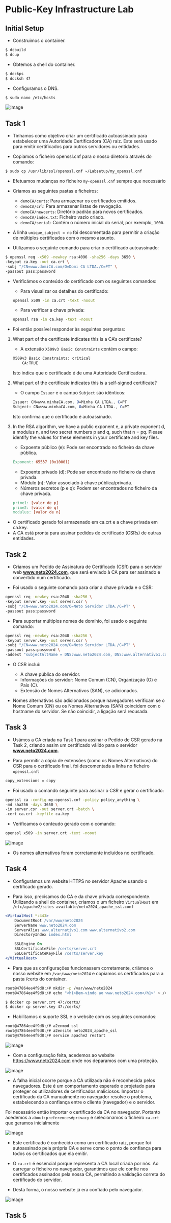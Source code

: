 # Public-Key Infrastructure Lab

## Initial Setup

- Construimos o container. 

```bash
$ dcbuild
$ dcup
```

- Obtemos a shell do container.

```bash
$ dockps
$ docksh 47
```

- Configuramos o DNS.

```bash
$ sudo nano /etc/hosts
```

![image](/screenshots/LB11_1.png)

## Task 1

- Tinhamos como objetivo criar um certificado autoassinado para estabelecer uma Autoridade Certificadora (CA) raiz. Este será usado para emitir certificados para outros servidores ou entidades.

- Copiamos o ficheiro openssl.cnf para o nosso diretorio através do comando:
```bash
$ sudo cp /usr/lib/ssl/openssl.cnf ~/Labsetup/my_openssl.cnf
```
- Efetuamos mudanças no ficheiro `my-openssl.cnf` sempre que necessário

- Criamos as seguintes pastas e ficheiros:
  - `demoCA/certs`: Para armazenar os certificados emitidos.
  - `demoCA/crl`: Para armazenar listas de revogação.
  - `demoCA/newcerts`: Diretório padrão para novos certificados.
  - `demoCA/index.txt`: Ficheiro vazio criado.
  - `demoCA/serial`: Contém o número inicial do serial, por exemplo, `1000`.

- A linha `unique_subject = no` foi descomentada para permitir a criação de múltiplos certificados com o mesmo assunto.

- Utilizamos o seguinte comando para criar o certificado autoassinado:
```bash
$ openssl req -x509 -newkey rsa:4096 -sha256 -days 3650 \
-keyout ca.key -out ca.crt \
-subj "/CN=www.domiCA.com/O=Domi CA LTDA./C=PT" \
-passout pass:password
```

- Verificámos o conteúdo do certificado com os seguintes comandos:
    - Para visualizar os detalhes do certificado:
    ```bash
    openssl x509 -in ca.crt -text -noout
    ```
    - Para verificar a chave privada:
    ```bash
    openssl rsa -in ca.key -text -noout
    ```

- Foi então possível responder às seguintes perguntas:

1. What part of the certificate indicates this is a CA’s certificate?
    - A extensão `X509v3 Basic Constraints` contém o campo:
    ```graphql
    X509v3 Basic Constraints: critical
        CA:TRUE
    ```
    Isto indica que o certificado é de uma Autoridade Certificadora.

2. What part of the certificate indicates this is a self-signed certificate?
    - O campo `Issuer` e o campo `Subject` são idênticos:
    ```mathematica
    Issuer: CN=www.minhaCA.com, O=Minha CA LTDA., C=PT
    Subject: CN=www.minhaCA.com, O=Minha CA LTDA., C=PT
    ```
    Isto confirma que o certificado é autoassinado.

3. In the RSA algorithm, we have a public exponent e, a private exponent d, a modulus n, and two secret numbers p and q, such that n = pq. Please identify the values for these elements in your certificate
and key files.

    - Expoente público (e): Pode ser encontrado no ficheiro da chave pública. 
    ```makefile
    Exponent: 65537 (0x10001)
    ```
    - Expoente privado (d): Pode ser encontrado no ficheiro da chave privada.
    - Módulo (n): Valor associado à chave pública/privada.
    - Números secretos (p e q): Podem ser encontrados no ficheiro da chave privada.
    ```makefile
    prime1: [valor de p]
    prime2: [valor de q]
    modulus: [valor de n]
    ```

- O certificado gerado foi armazenado em ca.crt e a chave privada em ca.key.
- A CA está pronta para assinar pedidos de certificado (CSRs) de outras entidades.

## Task 2

- Criamos um Pedido de Assinatura de Certificado (CSR) para o servidor web **www.neto2024.com**, que será enviado à CA para ser assinado e convertido num certificado.

- Foi usado o seguinte comando para criar a chave privada e o CSR:
```bash
openssl req -newkey rsa:2048 -sha256 \
-keyout server.key -out server.csr \
-subj "/CN=www.neto2024.com/O=Neto Servidor LTDA./C=PT" \
-passout pass:password
```
- Para suportar múltiplos nomes de domínio, foi usado o seguinte comando:

```bash
openssl req -newkey rsa:2048 -sha256 \
-keyout server.key -out server.csr \
-subj "/CN=www.neto2024.com/O=Neto Servidor LTDA./C=PT" \
-passout pass:password \
-addext "subjectAltName = DNS:www.neto2024.com, DNS:www.alternativo1.com, DNS:www.alternativo2.com"
```

- O CSR inclui:
    - A chave pública do servidor.
    - Informações do servidor: Nome Comum (CN), Organização (O) e País (C).
    - Extensão de Nomes Alternativos (SAN), se adicionados.

- Nomes alternativos são adicionados porque navegadores verificam se o Nome Comum (CN) ou os Nomes Alternativos (SAN) coincidem com o hostname do servidor. Se não coincidir, a ligação será recusada.

## Task 3

- Usámos a CA criada na Task 1 para assinar o Pedido de CSR gerado na Task 2, criando assim um certificado válido para o servidor **www.neto2024.com**.

- Para permitir a cópia de extensões (como os Nomes Alternativos) do CSR para o certificado final, foi descomentada a linha no ficheiro `openssl.cnf`:
```bash
copy_extensions = copy
```

- Foi usado o comando seguinte para assinar o CSR e gerar o certificado:
```bash
openssl ca -config my-openssl.cnf -policy policy_anything \
-md sha256 -days 3650 \
-in server.csr -out server.crt -batch \
-cert ca.crt -keyfile ca.key
```

- Verificamos o conteudo gerado com o comando:
```bash
openssl x509 -in server.crt -text -noout
```
![image](/screenshots/LB11_2.png)

- Os nomes alternativos foram corretamente incluídos no certificado.

## Task 4

- Configurámos um website HTTPS no servidor Apache usando o certificado gerado.

- Para isso, precisamos do CA e da chave privada correspondente. Utilizando a shell do container, criamos o um ficheiro `VirtualHost` em `/etc/apache2/sites-available/neto2024_apache_ssl.conf`

```apache
<VirtualHost *:443>
    DocumentRoot /var/www/neto2024
    ServerName www.neto2024.com
    ServerAlias www.alternativo1.com www.alternativo2.com
    DirectoryIndex index.html

    SSLEngine On
    SSLCertificateFile /certs/server.crt
    SSLCertificateKeyFile /certs/server.key
</VirtualHost>
```

- Para que as configurações funcionassem corretamente, criámos o nosso website em `/var/www/neto2024` e copiamos os certificados para a pasta /certs do container.

```bash
root@47864ee4f9d8:/# mkdir -p /var/www/neto2024
root@47864ee4f9d8:/# echo "<h1>Bem-vindo ao www.neto2024.com</h1>" > /var/www/neto2024/index.html
```
```bash
$ docker cp server.crt 47:/certs/
$ docker cp server.key 47:/certs/
```

- Habilitamos o suporte SSL e o website com os seguintes comandos:

```bash
root@47864ee4f9d8:/# a2enmod ssl
root@47864ee4f9d8:/# a2ensite neto2024_apache_ssl
root@47864ee4f9d8:/# service apache2 restart
```

![image](/screenshots/LB11_3.png)

- Com a configuração feita, acedemos ao website https://www.neto2024.com onde nos deparamos com uma proteção.

![image](/screenshots/LB11_4.png)

- A falha inicial ocorre porque a CA utilizada não é reconhecida pelos navegadores. Este é um comportamento esperado e projetado para proteger os utilizadores de certificados maliciosos. Importar o certificado da CA manualmente no navegador resolve o problema, estabelecendo a confiança entre o cliente (navegador) e o servidor.

Foi necessário então importar o certificado da CA no navegador. Portanto acedemos a `about:preferences#privacy` e selecionamos o ficheiro `ca.crt` que geramos inicialmente

![image](/screenshots/LB11_5.png)

- Este certificado é conhecido como um certificado raiz, porque foi autoassinado pela própria CA e serve como o ponto de confiança para todos os certificados que ela emitir.

- O `ca.crt` é essencial porque representa a CA local criada por nós. Ao carregar o ficheiro no navegador, garantimos que ele confie nos certificados assinados pela nossa CA, permitindo a validação correta do certificado do servidor.

- Desta forma, o nosso website já era confiado pelo navegador.

![image](/screenshots/LB11_5.png)

## Task 5
